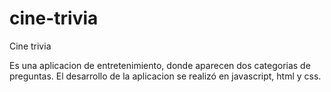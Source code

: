 # cine-trivia

Cine trivia

Es una aplicacion de entretenimiento, donde aparecen dos categorias de preguntas. 
El desarrollo de la aplicacion se realizó en javascript, html y css.

